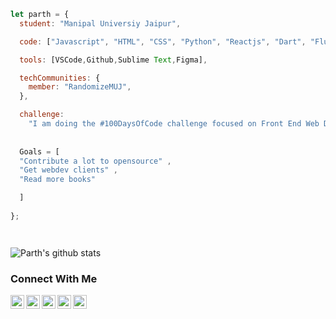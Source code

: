 ```javascript
let parth = {
  student: "Manipal Universiy Jaipur",

  code: ["Javascript", "HTML", "CSS", "Python", "Reactjs", "Dart", "Flutter", "Sass", "Git"],

  tools: [VSCode,Github,Sublime Text,Figma],

  techCommunities: {
    member: "RandomizeMUJ",
  },

  challenge:
    "I am doing the #100DaysOfCode challenge focused on Front End Web Dev",
    
    
  Goals = [
  "Contribute a lot to opensource" , 
  "Get webdev clients" , 
  "Read more books" 

  ]
    
};




```

![Parth's github stats](https://github-readme-stats.vercel.app/api?username=Hack-dash&hide=["issues"]&show_icons=true)



### Connect With Me
[<img align = "left" src = "https://image.flaticon.com/icons/png/512/87/87390.png" width = 22 height = 22> </img>](https://www.instagram.com/paaarthhsharma/?hl=en)
[<img align = "left" src = "https://cdn4.iconfinder.com/data/icons/miu-black-social-2/60/goodreads-512.png" width = 22 height = 22> </img>](https://www.goodreads.com/user/show/64007460-parth-sharma)
[<img align = "left" src = "https://cdn.jsdelivr.net/npm/simple-icons@v3/icons/linkedin.svg" width = 22 height = 22> </img>](https://www.linkedin.com/in/parth-sharma-6748a8155/)
[<img align = "left" src = "https://www.iconsdb.com/icons/preview/black/spotify-xxl.png" width = 22 height = 22> </img>](https://open.spotify.com/user/techp911?si=ba4HO9nZRdq9kBJo62b1ZQ)
[<img align ="left" width = 22 height = 22 src = "https://cdn4.iconfinder.com/data/icons/miu-black-social-2/60/quora-512.png">](https://www.quora.com/profile/Parth-Sharma-148)
<br> <br>





